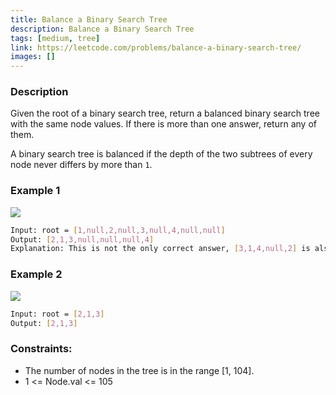 ```yaml
---
title: Balance a Binary Search Tree
description: Balance a Binary Search Tree
tags: [medium, tree]
link: https://leetcode.com/problems/balance-a-binary-search-tree/
images: []
---
```


### Description

Given the root of a binary search tree, return a balanced binary search tree with the same node values. If there is more than one answer, return any of them.

A binary search tree is balanced if the depth of the two subtrees of every node never differs by more than `1`.

### Example 1


![](https://assets.leetcode.com/uploads/2021/08/10/balance1-tree.jpg)

```bash
Input: root = [1,null,2,null,3,null,4,null,null]
Output: [2,1,3,null,null,null,4]
Explanation: This is not the only correct answer, [3,1,4,null,2] is also correct.
```

### Example 2

![](https://assets.leetcode.com/uploads/2021/08/10/balanced2-tree.jpg)

```bash
Input: root = [2,1,3]
Output: [2,1,3]
```

### Constraints:

- The number of nodes in the tree is in the range [1, 104].
- 1 <= Node.val <= 105
